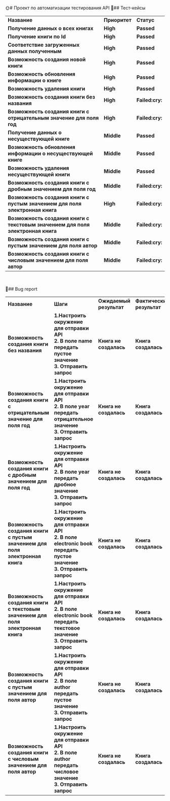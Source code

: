 :sun_with_face:# Проект по автоматизации тестирования API
:blossom:## Тест-кейсы
<table width="100%" border='0'>
   <tr> 
    <td valign="middle"><strong>Название</strong></td><td valign="middle"><strong>Приоритет</strong></td><td valign="middle"><strong>Статус</strong></td></tr>
   <td valign="middle"><strong>Получение данных о всех книгах</strong></td><td valign="middle"><strong>High</strong></td><td valign="middle"><strong>Passed</strong></td></tr>
   <td valign="middle"><strong>Получение книги по Id</strong></td><td valign="middle"><strong>High</strong></td><td valign="middle"><strong>Passed</strong></td></tr>
<td valign="middle"><strong>Соответствие загруженных данных полученным</strong></td><td valign="middle"><strong>High</strong></td><td valign="middle"><strong>Passed</strong></td></tr>
<td valign="middle"><strong>Возможность создания новой книги</strong></td><td valign="middle"><strong>High</strong></td><td valign="middle"><strong>Passed</strong></td></tr>
<td valign="middle"><strong>Возможность обновления информации о книге</strong></td><td valign="middle"><strong>High</strong></td><td valign="middle"><strong>Passed</strong></td></tr>
<td valign="middle"><strong>Возможность удаления книги</strong></td><td valign="middle"><strong>High</strong></td><td valign="middle"><strong>Passed</strong></td></tr>
<td valign="middle"><strong>Возможность создания книги без названия</strong></td><td valign="middle"><strong>High</strong></td><td valign="middle"><strong>Failed:cry:</strong></td></tr>
<td valign="middle"><strong>Возможность создания книги с отрицательным значение для поля год</strong></td><td valign="middle"><strong>High</strong></td><td valign="middle"><strong>Failed:cry:</strong></td></tr>
<td valign="middle"><strong>Получение данных о несуществующей книге</strong></td><td valign="middle"><strong>Middle</strong></td><td valign="middle"><strong>Passed</strong></td></tr>
<td valign="middle"><strong>Возможность обновления информации о несуществующей книге</strong></td><td valign="middle"><strong>Middle</strong></td><td valign="middle"><strong>Passed</strong></td></tr>
<td valign="middle"><strong>Возможность удаления несуществующей книги</strong></td><td valign="middle"><strong>Middle</strong></td><td valign="middle"><strong>Passed</strong></td></tr>
<td valign="middle"><strong>Возможность создания книги с дробным значением для поля год</strong></td><td valign="middle"><strong>Middle</strong></td><td valign="middle"><strong>Failed:cry:</strong></td></tr>
<td valign="middle"><strong>Возможность создания книги с пустым значением для поля электронная книга</strong></td><td valign="middle"><strong>High</strong></td><td valign="middle"><strong>Failed:cry:</strong></td></tr>
<td valign="middle"><strong>Возможность создания книги с текстовым значением для поля электронная книга</strong></td><td valign="middle"><strong>Middle</strong></td><td valign="middle"><strong>Failed:cry:</strong></td></tr>
<td valign="middle"><strong>Возможность создания книги с пустым значением для поля автор</strong></td><td valign="middle"><strong>Middle</strong></td><td valign="middle"><strong>Failed:cry:</strong></td></tr>
<td valign="middle"><strong>Возможность создания книги с числовым значением для поля автор</strong></td><td valign="middle"><strong>Middle</strong></td><td valign="middle"><strong>Failed:cry:</strong></td></tr>
   </tr>
  </table>
  </br>

:blossom:## Bug report
<table width="100%" border='0'>
   <tr> 
    <td valign="middle"><strong>Название</strong></td><td valign="middle"><strong>Шаги</strong></td><td valign="middle"><strong>Ожидаемый результат</strong></td><td valign="middle"><strong>Фактический результат</strong></td><td valign="middle"><strong>Критичность</strong></td></tr>
 <td valign="middle"><strong>Возможность создания книги без названия</strong></td><td valign="middle"><strong>1.Настроить окружение для отправки API<br>2. В поле name передать пустое значение<br>3. Отправить запрос</strong></td><td valign="middle"><strong>Книга не создалась</strong></td><td valign="middle"><strong>Книга создалась</strong></td><td valign="middle"><strong>High</strong></td></tr>
  <td valign="middle"><strong>Возможность создания книги с отрицательным значение для поля год</strong></td><td valign="middle"><strong>1.Настроить окружение для отправки API<br>2. В поле year передать отрицательное значение<br>3. Отправить запрос</strong></td><td valign="middle"><strong>Книга не создалась</strong></td><td valign="middle"><strong>Книга создалась</strong></td><td valign="middle"><strong>High</strong></td></tr>
    <td valign="middle"><strong>Возможность создания книги с дробным значением для поля год</strong></td><td valign="middle"><strong>1.Настроить окружение для отправки API<br>2. В поле year передать дробное значение<br>3. Отправить запрос</strong></td><td valign="middle"><strong>Книга не создалась</strong></td><td valign="middle"><strong>Книга создалась</strong></td><td valign="middle"><strong>Middle</strong></td></tr>
    <td valign="middle"><strong>Возможность создания книги с пустым значением для поля электронная книга</strong></td><td valign="middle"><strong>1.Настроить окружение для отправки API<br>2. В поле electronic book передать пустое значение<br>3. Отправить запрос</strong></td><td valign="middle"><strong>Книга не создалась</strong></td><td valign="middle"><strong>Книга создалась</strong></td><td valign="middle"><strong>High</strong></td></tr>
      <td valign="middle"><strong>Возможность создания книги с текстовым значением для поля электронная книга</strong></td><td valign="middle"><strong>1.Настроить окружение для отправки API<br>2. В поле electronic book передать текстовое значение<br>3. Отправить запрос</strong></td><td valign="middle"><strong>Книга не создалась</strong></td><td valign="middle"><strong>Книга создалась</strong></td><td valign="middle"><strong>Middle</strong></td></tr>
      <td valign="middle"><strong>Возможность создания книги с пустым значением для поля автор</strong></td><td valign="middle"><strong>1.Настроить окружение для отправки API<br>2. В поле author передать пустое значение<br>3. Отправить запрос</strong></td><td valign="middle"><strong>Книга не создалась</strong></td><td valign="middle"><strong>Книга создалась</strong></td><td valign="middle"><strong>Middle</strong></td></tr>
      <td valign="middle"><strong>Возможность создания книги с числовым значением для поля автор</strong></td><td valign="middle"><strong>1.Настроить окружение для отправки API<br>2. В поле author передать числовое значение<br>3. Отправить запрос</strong></td><td valign="middle"><strong>Книга не создалась</strong></td><td valign="middle"><strong>Книга создалась</strong></td><td valign="middle"><strong>Middle</strong></td></tr>
   </tr>
  </table>
  </br>
